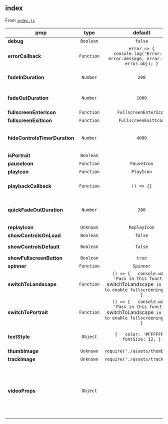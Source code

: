 
## index

From [`index.js`](index.js)



prop | type | default | required | description
---- | :----: | :-------: | :--------: | -----------
**debug** | `Boolean` | `false` | :x: | Write internal logs to console
**errorCallback** | `Function` | `error => {   console.log('Error: ', error.message, error.type, error.obj); }` | :x: | Error callback (lots of errors are non-fatal and the video will continue to play)
**fadeInDuration** | `Number` | `200` | :x: | How long should the fadeIn animation for the controls run? (in milliseconds) Default value is 200.
**fadeOutDuration** | `Number` | `1000` | :x: | How long should the fadeOut animation run? (in milliseconds) Default value is 1000.
**fullscreenEnterIcon** | `Function` | `FullscreenEnterIcon` | :x: | 
**fullscreenExitIcon** | `Function` | `FullscreenExitIcon` | :x: | 
**hideControlsTimerDuration** | `Number` | `4000` | :x: | If the user has not interacted with the controls, how long should the controls stay visible? (in milliseconds) Default value is 4000.
**isPortrait** | `Boolean` |  | :x: | 
**pauseIcon** | `Function` | `PauseIcon` | :x: | 
**playIcon** | `Function` | `PlayIcon` | :x: | 
**playbackCallback** | `Function` | `() => {}` | :x: | Callback that gets passed `playbackStatus` objects for the underlying video element
**quickFadeOutDuration** | `Number` | `200` | :x: | How long should the fadeOut animation run when the screen is tapped when the controls are visible? (in milliseconds) Default value is 200.
**replayIcon** | `Unknown` | `ReplayIcon` | :x: | 
**showControlsOnLoad** | `Boolean` | `false` | :x: | 
**showControlsDefault** | `Boolean` | `false` | :x: | display control by default (will not hide the controls after loading)
**showFullscreenButton** | `Boolean` | `true` | :x: | 
**spinner** | `Function` | `Spinner` | :x: | 
**switchToLandscape** | `Function` | `() => {   console.warn(     'Pass in this function `switchToLandscape` in props to enable fullscreening'   ); }` | :x: | 
**switchToPortrait** | `Function` | `() => {   console.warn(     'Pass in this function `switchToLandscape` in props to enable fullscreening'   ); }` | :x: | 
**textStyle** | `Object` | `{   color: '#FFFFFF',   fontSize: 12, }` | :x: | Style to use for the all the text in the videoplayer including seek bar times and error messages
**thumbImage** | `Unknown` | `require('./assets/thumb.png')` | :x: | 
**trackImage** | `Unknown` | `require('./assets/track.png')` | :x: | 
**videoProps** | `Object` |  | :x: | Props to use into the underlying <Video>. Useful for configuring autoplay, playback speed, and other Video properties. See Expo documentation on <Video>. `source` is required.



